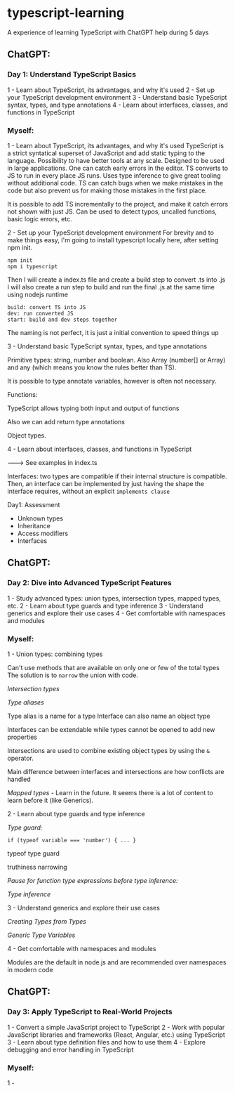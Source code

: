 # typescript-learning
A experience of learning TypeScript with ChatGPT help during 5 days

## ChatGPT:
### Day 1: Understand TypeScript Basics

1 - Learn about TypeScript, its advantages, and why it's used
2 - Set up your TypeScript development environment
3 - Understand basic TypeScript syntax, types, and type annotations
4 - Learn about interfaces, classes, and functions in TypeScript

### Myself:

1 - Learn about TypeScript, its advantages, and why it's used
TypeScript is a strict syntatical superset of JavaScript and add static typing to the language.
Possibility to have better tools at any scale. Designed to be used in large applications. One can
catch early errors in the editor. TS converts to JS to run in every place JS runs. Uses type inference
to give great tooling without additional code. TS can catch bugs when we make mistakes in the code but
also prevent us for making those mistakes in the first place.

It is possible to add TS incrementally to the project, and make it catch errors not shown with just JS.
Can be used to detect typos, uncalled functions, basic logic errors, etc.

2 - Set up your TypeScript development environment
For brevity and to make things easy, I'm going to install typescript locally here, after setting npm init.

```
npm init
npm i typescript
```

Then I will create a index.ts file and create a build step to convert .ts into .js
I will also create a run step to build and run the final .js at the same time using nodejs runtime

```
build: convert TS into JS
dev: run converted JS
start: build and dev steps together
```

The naming is not perfect, it is just a initial convention to speed things up

3 - Understand basic TypeScript syntax, types, and type annotations

Primitive types: string, number and boolean. Also Array (number[] or Array<number>) and any (which means you know the rules better than TS).

It is possible to type annotate variables, however is often not necessary.

Functions:

TypeScript allows typing both input and output of functions

Also we can add return type annotations

Object types.

4 - Learn about interfaces, classes, and functions in TypeScript

---> See examples in index.ts

Interfaces: two types are compatible if their internal structure is compatible.
Then, an interface can be implemented by just having the shape the interface requires, without an explicit `implements clause`

Day1: Assessment

- Unknown types
- Inheritance
- Access modifiers
- Interfaces

## ChatGPT:
### Day 2: Dive into Advanced TypeScript Features

1 - Study advanced types: union types, intersection types, mapped types, etc.
2 - Learn about type guards and type inference
3 - Understand generics and explore their use cases
4 - Get comfortable with namespaces and modules

### Myself:

1 - Union types: combining types

Can't use methods that are available on only one or few of the total types
The solution is to `narrow` the union with code.

_Intersection types_

_Type aliases_

Type alias is a name for a type
Interface can also name an object type

Interfaces can be extendable while types cannot be opened to add new properties

Intersections are used to combine existing object types by using the `&` operator.

Main difference between interfaces and intersections are how conflicts are handled

_Mapped types_ - Learn in the future. It seems there is a lot of content to learn before it (like Generics).

2 - Learn about type guards and type inference

_Type guard:_

```if (typeof variable === 'number') { ... }```

typeof type guard

truthiness narrowing

_Pause for function type expressions before type inference:_

_Type inference_

3 - Understand generics and explore their use cases

_Creating Types from Types_

_Generic Type Variables_

4 - Get comfortable with namespaces and modules

Modules are the default in node.js and are recommended over namespaces in modern code

## ChatGPT:
### Day 3: Apply TypeScript to Real-World Projects

1 - Convert a simple JavaScript project to TypeScript
2 - Work with popular JavaScript libraries and frameworks (React, Angular, etc.) using TypeScript
3 - Learn about type definition files and how to use them
4 - Explore debugging and error handling in TypeScript

### Myself:

1 - 